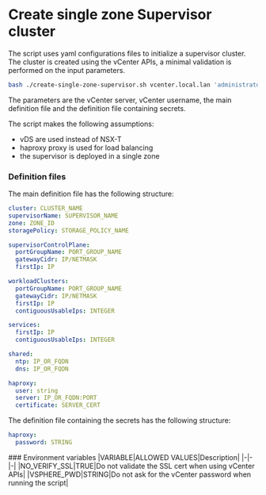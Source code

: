 # Create single zone Supervisor cluster

The script uses yaml configurations files to initialize a supervisor cluster. The cluster is created using the vCenter APIs, a minimal validation is performed on the input parameters.

```sh
bash ./create-single-zone-supervisor.sh vcenter.local.lan 'administrator@vsphere.local' instances/supervisor-01.yml instances/supervisor-01-secrets.yaml
```

The parameters are the vCenter server, vCenter username, the main definition file and the definition file containing secrets.

The script makes the following assumptions:
* vDS are used instead of NSX-T
* haproxy proxy is used for load balancing
* the supervisor is deployed in a single zone

### Definition files

The main definition file has the following structure:

```yaml
cluster: CLUSTER_NAME
supervisorName: SUPERVISOR_NAME
zone: ZONE_ID
storagePolicy: STORAGE_POLICY_NAME

supervisorControlPlane:
  portGroupName: PORT_GROUP_NAME
  gatewayCidr: IP/NETMASK
  firstIp: IP

workloadClusters:
  portGroupName: PORT_GROUP_NAME
  gatewayCidr: IP/NETMASK
  firstIp: IP
  contiguousUsableIps: INTEGER

services:
  firstIp: IP
  contiguousUsableIps: INTEGER

shared:
  ntp: IP_OR_FQDN
  dns: IP_OR_FQDN

haproxy:
  user: string
  server: IP_OR_FQDN:PORT
  certificate: SERVER_CERT
```

The definition file containing the secrets has the following structure:

```yaml
haproxy:
  password: STRING
```

### Environment variables
|VARIABLE|ALLOWED VALUES|Description|
|-|-|-|
|NO_VERIFY_SSL|TRUE|Do not validate the SSL cert when using vCenter APIs|
|VSPHERE_PWD|STRING|Do not ask for the vCenter password when running the script|
